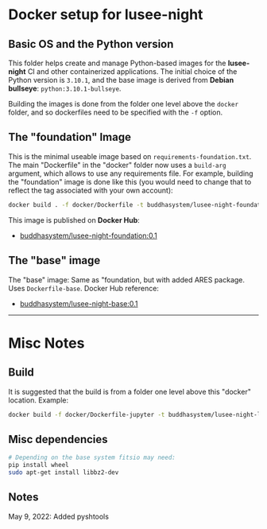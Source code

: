 # Docker setup for lusee-night

## Basic OS and the Python version

This folder helps create and manage Python-based images for the **lusee-night**
CI and other containerized applications. The initial choice of the Python version
is ```3.10.1```, and the base image is derived from __Debian bullseye__:
```python:3.10.1-bullseye```.

Building the images is done from the folder one level above the ```docker``` folder,
and so dockerfiles need to be specified with the ```-f``` option.

## The "foundation" Image

This is the minimal useable image based on ```requirements-foundation.txt```.
The main "Dockerfile" in the "docker" folder now uses a ```build-arg``` argument,
which allows to use any requirements file. For example, building the "foundation"
image is done like this (you would need to change that to reflect the tag associated with
your own account):

```bash
docker build . -f docker/Dockerfile -t buddhasystem/lusee-night-foundation:0.1 --build-arg reqs=requirements-foundation.txt
```
This image is published on __Docker Hub__:
* [buddhasystem/lusee-night-foundation:0.1](https://hub.docker.com/repository/docker/buddhasystem/lusee-night-foundation)

## The "base" image

The "base" image: Same as "foundation, but with added ARES package. Uses ```Dockerfile-base```. Docker Hub reference:
* [buddhasystem/lusee-night-base:0.1](https://hub.docker.com/repository/docker/buddhasystem/lusee-night-base)

---

# Misc Notes

## Build

It is suggested that the build is from a folder one level above
this "docker" location. Example:

```bash
docker build -f docker/Dockerfile-jupyter -t buddhasystem/lusee-night-luseepy-jupyter:0.1 .
```

## Misc dependencies

```bash
# Depending on the base system fitsio may need:
pip install wheel
sudo apt-get install libbz2-dev
```

## Notes

May 9, 2022: Added pyshtools

